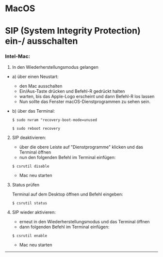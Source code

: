 # MacOS

# SIP (System Integrity Protection) ein-/ ausschalten

### Intel-Mac:


1. In den Wiederherstellungsmodus gelangen

- a) über einen Neustart:
	- den Mac ausschalten
	- Ein/Aus-Taste drücken und Befehl-R gedrückt halten
	- warten, bis das Apple-Logo erscheint und dann Befehl-R los lassen
	- Nun sollte das Fenster macOS-Dienstprogrammen zu sehen sein.


- b) über das Terminal:

	```
	$ sudo nvram "recovery-boot-mode=unused
	```
	```
	$ sudo reboot recovery
	```




2. SIP deaktivieren:

	- über die obere Leiste auf "Dienstprogramme" klicken und das Terminal öffnen
	- nun den folgenden Befehl im Terminal einfügen:

	```
	$ csrutil disable
	```

	- Mac neu starten




3. Status prüfen

	Terminal auf dem Desktop öffnen und Befehl eingeben:

	```
	$ csrutil status
	```



4. SIP wieder aktivieren:

	- erneut in den Wiederherstellungsmodus und das Terminal öffnen
	- dann folgenden Befehl im Terminal einfügen:

	```
	$ csrutil enable
	```

	- Mac neu starten


---------------------------------------------------------------------------------------------

